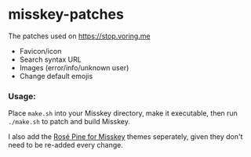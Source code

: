 # misskey-patches
The patches used on https://stop.voring.me

- Favicon/icon
- Search syntax URL
- Images (error/info/unknown user)
- Change default emojis


### Usage:
Place `make.sh` into your Misskey directory, make it executable, then run `./make.sh` to patch and build Misskey.

I also add the [Rosé Pine for Misskey](https://github.com/rose-pine/misskey) themes seperately, given they don't need to be re-added every change.
